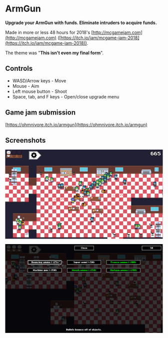 # ArmGun
**Upgrade your ArmGun with funds. Eliminate intruders to acquire funds.**

Made in more or less 48 hours for 2018's [http://mcgamejam.com](http://mcgamejam.com) ([https://itch.io/jam/mcgame-jam-2018](https://itch.io/jam/mcgame-jam-2018)).

The theme was "**This isn't even my final form**".

## Controls
* WASD/Arrow keys - Move
* Mouse - Aim
* Left mouse button - Shoot
* Space, tab, and F keys - Open/close upgrade menu

## Game jam submission
[https://ohmnivore.itch.io/armgun](https://ohmnivore.itch.io/armgun)

## Screenshots
![](bonus/screenshot.png)

![](bonus/screenshot2.png)
